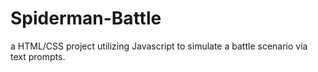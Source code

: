 # Spiderman-Battle
a HTML/CSS project utilizing Javascript to simulate a battle scenario via text prompts. 
